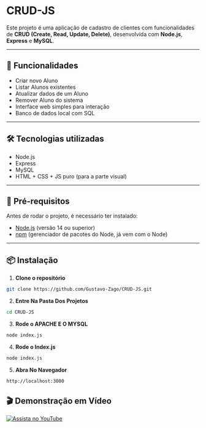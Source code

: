 # CRUD-JS

Este projeto é uma aplicação de cadastro de clientes com funcionalidades de **CRUD (Create, Read, Update, Delete)**, desenvolvida com **Node.js**, **Express** e **MySQL**.

---

## 🚀 Funcionalidades

- Criar novo Aluno
- Listar Alunos existentes
- Atualizar dados de um Aluno
- Remover Aluno do sistema
- Interface web simples para interação
- Banco de dados local com SQL

---

## 🛠️ Tecnologias utilizadas

- Node.js
- Express
- MySQL
- HTML + CSS + JS puro (para a parte visual)

---

## 🧩 Pré-requisitos

Antes de rodar o projeto, é necessário ter instalado:

- [Node.js](https://nodejs.org/) (versão 14 ou superior)
- [npm](https://www.npmjs.com/) (gerenciador de pacotes do Node, já vem com o Node)

---

## 📦 Instalação

1. **Clone o repositório**

```bash
git clone https://github.com/Gustavo-Zago/CRUD-JS.git
```
2. **Entre Na Pasta Dos Projetos**
```bash
cd CRUD-JS
```
3. **Rode o APACHE E O MYSQL**
```bash
node index.js
```
4. **Rode o Index.js**
```bash
node index.js
```
5. **Abra No Navegador**
```bash
http://localhost:3000
```
## 🎬 Demonstração em Vídeo

[![Assista no YouTube](https://img.youtube.com/vi/RO7_sMSGy_E/hqdefault.jpg)](https://www.youtube.com/watch?v=RO7_sMSGy_E)
